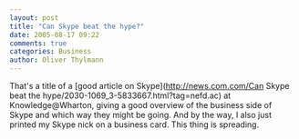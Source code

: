 ```yaml
---
layout: post
title: "Can Skype beat the hype?"
date: 2005-08-17 09:22
comments: true
categories: Business
author: Oliver Thylmann
---
```



That's a title of a [good article on Skype](http://news.com.com/Can Skype beat the hype/2030-1069_3-5833667.html?tag=nefd.ac) at Knowledge@Wharton, giving a good overview of the business side of Skype and which way they might be going. And by the way, I also just printed my Skype nick on a business card. This thing is spreading.


